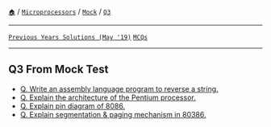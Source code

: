 [`🏠`](/) / [`Microprocessors`](/s/mp/) / [`Mock`](/s/mp/mock/) / [`Q3`](/s/mp/mock/q3/)

<hr />

[`Previous Years Solutions (May '19)`](/s/mp/previous-years/may-19/) [`MCQs`](/s/mp/mcqs/)

<hr />

## Q3 From Mock Test

* [Q. Write an assembly language program to reverse a string.](/s/mp/mock/q3/assembly-program-to-reverse-string)
* [Q. Explain the architecture of the Pentium processor.](/s/mp/mock/q3/explain-the-architecture-of-pentium-processor)
* [Q. Explain pin diagram of 8086.](/s/mp/mock/q2/explain-pin-diagram-of-8086)
* [Q. Explain segmentation & paging mechanism in 80386.](/s/mp/mock/q3/segmentation-and-paging-in-80386)
